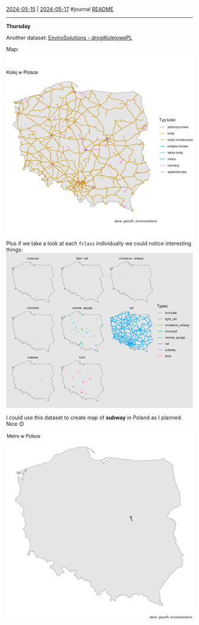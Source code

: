 [2024-05-15](2024-05-15.md) | [2024-05-17](2024-05-17.md)
#journal [README](../../README.md)

---
**Thursday**

Another dataset: [EnviroSolutions - drogiKolejowePL](../EnviroSolutions%20-%20drogiKolejowePL.md)

Map:
![16-Poland-railroads](../../output/16-Poland-railroads.png)
Plus if we take a look at each `fclass` individually we could notice interesting things:
![](../_attachments/Pasted%20image%2020240516090211.png)

I could use this dataset to create map of **subway** in Poland as I planned. Nice 😊

![16-Poland-railroads-subway](../../output/16-Poland-railroads-subway.png)

